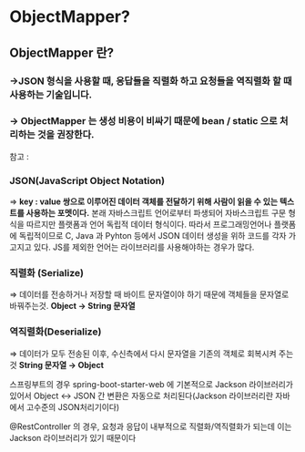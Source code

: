 # ObjectMapper?

## ObjectMapper 란?

### ->JSON 형식을 사용할 때, 응답들을 직렬화 하고 요청들을 역직렬화 할 때 사용하는 기술입니다.

### → ObjectMapper 는 생성 비용이 비싸기 때문에 bean / static 으로 처리하는 것을 권장한다.

참고 : 

### JSON(JavaScript Object Notation)

⇒ **key : value 쌍으로 이루어진 데이터 객체를 전달하기 위해 사람이 읽을 수 있는 텍스트를 사용하는 포멧이다.** 본래 자바스크립트 언어로부터 파생되어 자바스크립트 구문 형식을 따르지만 플랫폼과 언어 독립적 데이터 형식이다. 따라서 프로그래밍언어나 플랫폼에 독립적이므로 C, Java 과 Pyhton 등에서 JSON 데이터 생성을 위하 코드를 각자 가고지고 있다. JS를 제외한 언어는 라이브러리를 사용해야하는 경우가 많다.

### 직렬화 (Serialize)

⇒ 데이터를 전송하거나 저장할 때 바이트 문자열이야 하기 때문에 객체들을 문자열로 바꿔주는것. 
**Object → String 문자열**

### 역직렬화(Deserialize)

⇒ 데이터가 모두 전송된 이후, 수신측에서 다시 문자열을 기존의 객체로 회복시켜 주는 것
**String 문자열 → Object**

스프링부트의 경우 spring-boot-starter-web 에 기본적으로 Jackson 라이브러리가 있어서 Object ↔ JSON 간 변환은 자동으로 처리된다(Jackson 라이브러리란 자바에서 고수준의 JSON처리기이다)

@RestController 의 경우, 요청과 응답이 내부적으로 직렬화/역직렬화가 되는데 이는 Jackson 라이브러리가 있기 때문이다